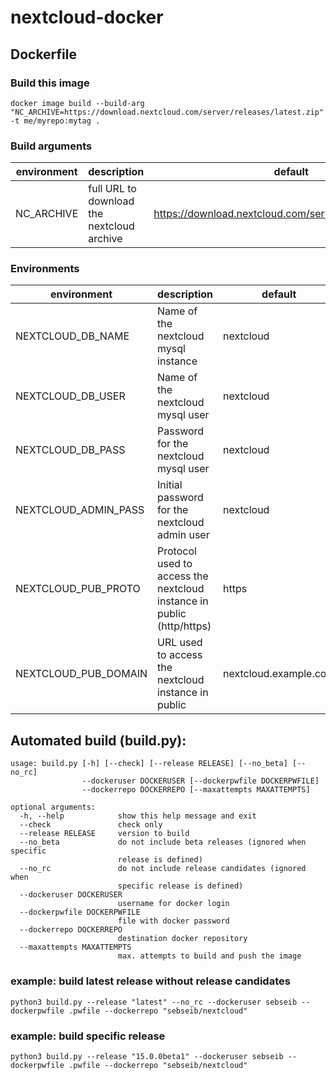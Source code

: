 # nextcloud-docker
## Dockerfile
### Build this image
~~~~ 
docker image build --build-arg "NC_ARCHIVE=https://download.nextcloud.com/server/releases/latest.zip" -t me/myrepo:mytag .
~~~~

### Build arguments
| environment | description | default |
|---|---|---|
| NC_ARCHIVE | full URL to download the nextcloud archive | https://download.nextcloud.com/server/releases/latest.zip |

### Environments
| environment | description | default |
|---|---|---|
| NEXTCLOUD_DB_NAME | Name of the nextcloud mysql instance | nextcloud |
| NEXTCLOUD_DB_USER | Name of the nextcloud mysql user | nextcloud |
| NEXTCLOUD_DB_PASS | Password for the nextcloud mysql user | nextcloud |
| NEXTCLOUD_ADMIN_PASS | Initial password for the nextcloud admin user | nextcloud |
| NEXTCLOUD_PUB_PROTO | Protocol used to access the nextcloud instance in public (http/https) | https |
| NEXTCLOUD_PUB_DOMAIN | URL used to access the nextcloud instance in public | nextcloud.example.com |


## Automated build (build.py):
~~~~
usage: build.py [-h] [--check] [--release RELEASE] [--no_beta] [--no_rc]
                --dockeruser DOCKERUSER [--dockerpwfile DOCKERPWFILE]
                --dockerrepo DOCKERREPO [--maxattempts MAXATTEMPTS]

optional arguments:
  -h, --help            show this help message and exit
  --check               check only
  --release RELEASE     version to build
  --no_beta             do not include beta releases (ignored when specific
                        release is defined)
  --no_rc               do not include release candidates (ignored when
                        specific release is defined)
  --dockeruser DOCKERUSER
                        username for docker login
  --dockerpwfile DOCKERPWFILE
                        file with docker password
  --dockerrepo DOCKERREPO
                        destination docker repository
  --maxattempts MAXATTEMPTS
                        max. attempts to build and push the image
~~~~
### example: build latest release without release candidates
~~~~ 
python3 build.py --release "latest" --no_rc --dockeruser sebseib --dockerpwfile .pwfile --dockerrepo "sebseib/nextcloud" 
~~~~

### example: build specific release
~~~~ 
python3 build.py --release "15.0.0beta1" --dockeruser sebseib --dockerpwfile .pwfile --dockerrepo "sebseib/nextcloud" 
~~~~

